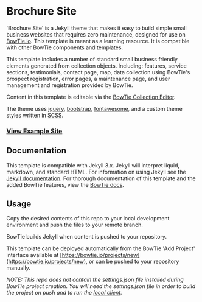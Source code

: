 # Brochure Site

'Brochure Site' is a Jekyll theme that makes it easy to build simple small business websites that requires zero maintenance, designed for use on [BowTie.io](https://bowtie.io). This template is meant as a learning resource. It is compatible with other BowTie components and templates.

This template includes a number of standard small business friendly elements generated from collection objects. Including: features, service sections, testimonials, contact page, map, data collection using BowTie's prospect registration, error pages, a maintenance page, and user management and registration provided by BowTie.

Content in this template is editable via the [BowTie Collection Editor](https://bowtie.io/help/working-with-jekyll-collections-bowtie/).

The theme uses [jquery](https://jquery.com/), [bootstrap](http://getbootstrap.com/), [fontawesome](https://fortawesome.github.io/Font-Awesome/), and a custom theme styles written in [SCSS](http://sass-lang.com/).  

### [View Example Site](https://brochure.bowtied.io/)

## Documentation
This template is compatible with Jekyll 3.x. Jekyll will interpret liquid, markdown, and  standard HTML. For information on using Jekyll see the [Jekyll documentation](http://jekyllrb.com/). For thorough documentation of this template and the added BowTie features, view the [BowTie docs](https://bowtie.io/docs/#projects).

## Usage

Copy the desired contents of this repo to your local development environment and push the files to your remote branch.

BowTie builds Jekyll when content is pushed to your repository.

This template can be deployed automatically from the BowTie 'Add Project' interface available at [https://bowtie.io/projects/new](https://bowtie.io/projects/new), or can be pushed to your repository manually.  

_NOTE: This repo does not contain the settings.json file installed during BowTie project creation. You will need the settings.json file in order to build the project on push and to run the [local client](https://github.com/bowtie-io/bowtie-io)._
